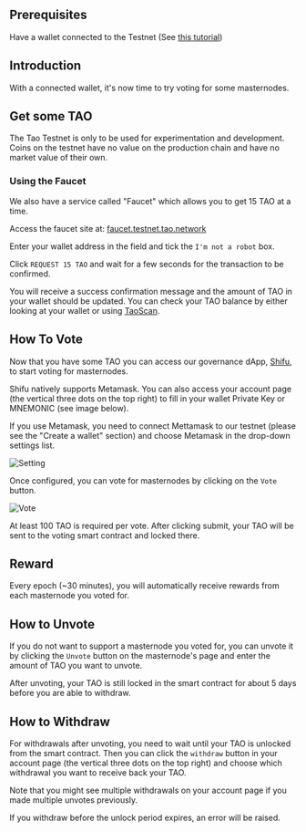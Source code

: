 ## Prerequisites

Have a wallet connected to the Testnet (See [this tutorial](https://taoblockchain.github.io/docs/general/networks/))

## Introduction

With a connected wallet, it's now time to try voting for some masternodes.

## Get some TAO

The Tao Testnet is only to be used for experimentation and development. Coins on the testnet have no value on the production chain and have no market value of their own.


### Using the Faucet 

We also have a service called "Faucet" which allows you to get 15 TAO at a time.

Access the faucet site at: [faucet.testnet.tao.network](https://faucet.testnet.tao.network)

Enter your wallet address in the field and tick the `I'm not a robot` box.

Click `REQUEST 15 TAO` and wait for a few seconds for the transaction to be confirmed.

You will receive a success confirmation message and the amount of TAO in your wallet should be updated. You can check your TAO balance by either looking at your wallet or using [TaoScan](https://scan.testnet.tao.network).

## How To Vote

Now that you have some TAO you can access our governance dApp, [Shifu](https://master.testnet.tao.network/), to start voting for masternodes.

Shifu natively supports Metamask. You can also access your account page (the vertical three dots on the top right) to fill in your wallet Private Key or MNEMONIC (see image below).

If you use Metamask, you need to connect Mettamask to our testnet (please see the "Create a wallet" section) and choose Metamask in the drop-down settings list.


![Setting](/assets/settingpage.jpg)

Once configured, you can vote for masternodes by clicking on the `Vote` button.


![Vote](/assets/vote.jpg)

At least 100 TAO is required per vote. After clicking submit, your TAO will be sent to the voting smart contract and locked there.

## Reward
Every epoch (~30 minutes), you will automatically receive rewards from each masternode you voted for.

## How to Unvote

If you do not want to support a masternode you voted for, you can unvote it by clicking the `Unvote` button on the masternode's page and enter the amount of TAO you want to unvote.

After unvoting, your TAO is still locked in the smart contract for about 5 days before you are able to withdraw.

## How to Withdraw

For withdrawals after unvoting, you need to wait until your TAO is unlocked from the smart contract. Then you can click the `withdraw` button in your account page (the vertical three dots on the top right) and choose which withdrawal you want to receive back your TAO.

Note that you might see multiple withdrawals on your account page if you made multiple unvotes previously.

If you withdraw before the unlock period expires, an error will be raised.
